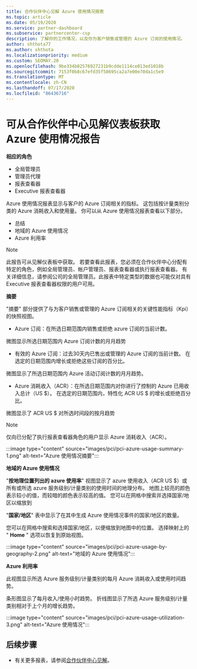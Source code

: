 ```yaml
---
title: 合作伙伴中心见解 Azure 使用情况报表
ms.topic: article
ms.date: 05/19/2020
ms.service: partner-dashboard
ms.subservice: partnercenter-csp
description: 了解你的工作情况，以及你为客户销售或管理的 Azure 订阅的使用情况。
author: shthota77
ms.author: shthota
ms.localizationpriority: medium
ms.custom: SEOMAY.20
ms.openlocfilehash: 9be334b02576927231b9cdde1114ce013ed1018b
ms.sourcegitcommit: 7153f0b8c67efd35f58695ca2a7e00e70da1c5e9
ms.translationtype: MT
ms.contentlocale: zh-CN
ms.lasthandoff: 07/17/2020
ms.locfileid: "86436716"
---
```

# <a name="azure-usage-report-available-from-the-partner-center-insights-dashboard"></a>可从合作伙伴中心见解仪表板获取 Azure 使用情况报告

**相应的角色**
- 全局管理员
- 管理员代理
- 报表查看器
- Executive 报表查看器

Azure 使用情况报表显示与客户的 Azure 订阅相关的指标。 这包括按计量类别分类的 Azure 消耗收入和使用量。 你可以从 Azure 使用情况报表查看以下部分。

- 总结
- 地域的 Azure 使用情况
- Azure 利用率

 > [!NOTE]
 > 此报告可从见解仪表板中获取。 若要查看此报表，您必须在合作伙伴中心分配有特定的角色，例如全局管理员、帐户管理员、报表查看器或执行报表查看器。 有关详细信息，请参阅公司的全局管理员。此报表中特定类型的数据也可能仅对具有 Executive 报表查看器权限的用户可用。

**摘要**

"摘要" 部分提供了与为客户销售或管理的 Azure 订阅相关的关键性能指标（Kpi）的快照视图。  

- Azure 订阅：在所选日期范围内销售或拒绝 azure 订阅的当前计数。

微图显示所选日期范围内 Azure 订阅计数的月月趋势
- 有效的 Azure 订阅：过去30天内已售出或管理的 Azure 订阅的当前计数。
在选定的日期范围内增长或拒绝这些订阅的百分比。

微图显示了所选日期范围内 Azure 活动订阅计数的月月趋势。

- Azure 消耗收入（ACR）：在所选日期范围内对你进行了控制的 Azure 已用收入总计（US $）。
在选定的日期范围内，特性化 ACR US $ 的增长或拒绝百分比。 

微图显示了 ACR US $ 对所选时间段的按月趋势


> [!NOTE]
 > 仅向已分配了执行报表查看器角色的用户显示 Azure 消耗收入（ACR）。

:::image type="content" source="images/pci/pci-azure-usage-summary-1.png" alt-text="Azure 使用情况摘要":::

**地域的 Azure 使用情况**

"**按地理位置列出的 azure 使用率**" 视图显示了 azure 使用收入（ACR US $）或所有或所选 azure 服务级别/计量类别的使用时间的地理分布。 地图上较亮的颜色表示较小的值，而较暗的颜色表示较高的值。 您可以在网格中搜索并选择国家/地区以缩放到 

"**国家/地区**" 表中显示了在其中生成 Azure 使用情况事件的国家/地区的数量。

您可以在网格中搜索和选择国家/地区，以便缩放到地图中的位置。 选择映射上的 " **Home** " 选项以恢复到原始视图。

:::image type="content" source="images/pci/pci-azure-usage-by-geography-2.png" alt-text="地域的 Azure 使用情况":::

**Azure 利用率**

此视图显示所选 Azure 服务级别/计量类别的每月 Azure 消耗收入或使用时间趋势。 

条形图显示了每月收入/使用小时趋势。 折线图显示了所选 Azure 服务级别/计量类别相对于上个月的增长趋势。

:::image type="content" source="images/pci/pci-azure-usage-utilization-3.png" alt-text="Azure 使用情况":::

## <a name="next-steps"></a>后续步骤

- 有关更多报表，请参阅[合作伙伴中心见解](partner-center-insights.md)。
